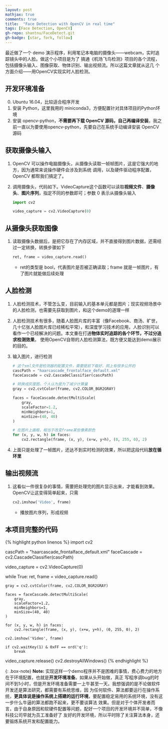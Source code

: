 ```yaml
---
layout: post
mathjax: true
comments: true
title:  "Face Detection with OpenCV in real time"
tags: [Face Detection, OpenCV]
gh-repo: shantnu/FaceDetect.git
gh-badge: [star, fork, follow]
---
```


最近做了一个 demo 演示程序，利用笔记本电脑的摄像头——webcam，实时追踪镜头中的人脸。做这个小项目是为了
搞通《机场飞鸟检测》项目的各个流程，包括摄像头输入、图像获取、物体识别、输出视频流。所以这篇文章就从这几
个方面介绍——用OpenCV实现实时人脸检测。

## 开发环境准备
0. Ubuntu 16.04，比较适合程序开发  
1. 安装 Python，这里我用的 miniconda3，方便配置针对具体项目的Python环境  
2. 安装 opencv-python，**不需要再下载 OpenCV 源码，自己再编译安装**，我之前一直以为要使用opencv-python，先要自己在系统手动编译安装 OpenCV 源码

## 获取摄像头输入
1. OpenCV 可以操作电脑摄像头，从摄像头读取一帧帧图片，这是它强大的地方，因为通常来说操作硬件会涉及到系统
调用，以及硬件驱动程序配置，OpenCV 都帮我们搞定了。

2. 调用摄像头，代码如下。VideoCapture这个函数可以读取**视频文件**、**摄像头**、**图片序列**，指定不同的参数即可；参数 0 表示从摄像头输入
    ```python
    import cv2

    video_capture = cv2.VideoCapture(0)
    ```

## 从摄像头获取图像
1. 读取摄像头数据后，是把它存在了内存区域，并不直接得到图片数据，还需经过一定转换，转换步骤如下
    ```python
    ret, frame = video_capture.read()
    ```
    - ret的类型是 bool，代表图片是否被正确读取；frame 就是一帧图片，有了图片就能做后续处理

## 人脸检测
1. 人脸检测技术，不管怎么变，目前输入的基本单元都是图片；现实视频场景中的人脸检测，也需要先获取到图片，和这个demo的道理一样

2. 人脸检测技术有很多，随着人脸图片库的丰富（像Facebook、商汤、旷世，几十亿张人脸图片库已经稀松平常），和深度学习技术的应用，人脸识别可以看作一个已经解决的问题。本文重在打通**物体实时追踪的各个环节，不过分追求检测效果**，
使用OpenCV自带的人脸检测算法，既方便又能达到demo展示的目的。

3. 输入图片，进行检测
    ```python
    # 这个xml文件是检测器的配置文件，需要提前下载好，网上有很多公开的
    cascPath = "haarcascade_frontalface_default.xml"
    faceCascade = cv2.CascadeClassifier(cascPath)

    # 转换成灰度图，个人认为是为了减少计算量
    gray = cv2.cvtColor(frame, cv2.COLOR_BGR2GRAY)

    faces = faceCascade.detectMultiScale(
        gray,
        scaleFactor=1.2,
        minNeighbors=1,
        minSize=(40, 40)
    )

    # 在图片上画框，相当于改变frame某些像素颜色
    for (x, y, w, h) in faces:
        cv2.rectangle(frame, (x, y), (x+w, y+h), (0, 255, 0), 2)
    ```
4. 上面只是处理了一帧图片，还达不到实时检测的效果，所以把这段代码**放在循环里**

## 输出视频流
1. 这看似一件很复杂的事情，需要把处理完的图片显示出来，才能看到效果。OpenCV让这变得简单起来，只需
    ```python
    cv2.imshow('Video', frame)
    ```
    - 播放图片序列，形成视频
    
## 本项目完整的代码
{% highlight python linenos %}
import cv2

cascPath = "haarcascade_frontalface_default.xml"
faceCascade = cv2.CascadeClassifier(cascPath)

video_capture = cv2.VideoCapture(0)

while True:
    ret, frame = video_capture.read()

    gray = cv2.cvtColor(frame, cv2.COLOR_BGR2GRAY)

    faces = faceCascade.detectMultiScale(
        gray,
        scaleFactor=1.2,
        minNeighbors=1,
        minSize=(40, 40)
    )

    for (x, y, w, h) in faces:
        cv2.rectangle(frame, (x, y), (x+w, y+h), (0, 255, 0), 2)

    cv2.imshow('Video', frame)

    if cv2.waitKey(1) & 0xFF == ord('q'):
        break

video_capture.release()
cv2.destroyAllWindows()
{% endhighlight %}


{: .box-note}
**Note:** 实现这样一个demo程序并不是困难的事情，费心费力的地方在于环境配置，也就是**开发环境准备**。如果从头开始做，真正
写程序调bug的时间不到1小时，但是开发环境准备需要一上午甚至一天。我想强调的是不论做软件开发还是算法研究，都需要有系统思维，因
为任何软件、算法都要运行在操作系统，**更具体说是操作系统上搭建的运行环境**，要配置稳定易用的系统环境，没有这一步什么牛逼的算法都跑不起来，更不要谈算法
效果。但是对于个体开发者而言，由于自身原因和软硬件配置等问题，配好一个项目的开发环境并不简单，不像科技公司早就为员工准备好了
友好的开发环境，所以平时除了关注算法本身，还要锻炼系统开发和配置能力。